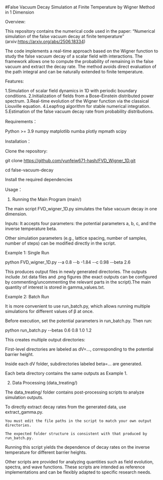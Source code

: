 #False Vacuum Decay Simulation at Finite Temperature by Wigner Method in 1 Dimension

Overview:

This repository contains the numerical code used in the paper: “Numerical simulation of the false vacuum decay at finite temperature” (arxiv:https://arxiv.org/abs/2506.18334)

The code implements a real-time approach based on the Wigner function to study the false vacuum decay of a scalar field with interactions. The framework allows one to compute the probability of remaining in the false vacuum and extract the decay rate. The method avoids direct evaluation of the path integral and can be naturally extended to finite temperature.

Features:

1.Simulation of scalar field dynamics in 1D with periodic boundary conditions.
2.Initialization of fields from a Bose–Einstein distributed power spectrum.
3.Real-time evolution of the Wigner function via the classical Liouville equation.
4.Leapfrog algorithm for stable numerical integration.
5.Estimation of the false vacuum decay rate from probability distributions.

Requirements：

Python >= 3.9
numpy
matplotlib
numba
plotly
mpmath
scipy

Installation：

Clone the repository:

git clone https://github.com/yunfeiw671-hash/FVD_Wigner_1D.git

cd false-vacuum-decay

Install the required dependencies

Usage：

1. Running the Main Program (main/)

The main script FVD_wigner_1D.py simulates the false vacuum decay in one dimension.

   Inputs: It accepts four parameters: the potential parameters a, b, c, and the inverse temperature beta.

   Other simulation parameters (e.g., lattice spacing, number of samples, number of steps) can be modified directly in the script.

Example 1: Single Run

  python FVD_wigner_1D.py --a 0.8 --b -1.84 --c 0.98 --beta 2.6

This produces output files in newly generated directories. The outputs include .txt data files and .png figures (the exact outputs can be configured by commenting/uncommenting the relevant parts in the script).The main quantity of interest is stored in gamma_values.txt.

Example 2: Batch Run

It is more convenient to use run_batch.py, which allows running multiple simulations for different values of β at once.

Before execution, set the potential parameters in run_batch.py. Then run:

  python run_batch.py --betas 0.6 0.8 1.0 1.2

This creates multiple output directories:

   First-level directories are labeled as dV=..., corresponding to the potential barrier height.

   Inside each dV folder, subdirectories labeled beta=... are generated.

   Each beta directory contains the same outputs as Example 1.

2. Data Processing (data_treating/)

The data_treating/ folder contains post-processing scripts to analyze simulation outputs.

 To directly extract decay rates from the generated data, use extract_gamma.py.

    You must edit the file paths in the script to match your own output directories.

    The expected folder structure is consistent with that produced by run_batch.py.

Running this script yields the dependence of decay rates on the inverse temperature for different barrier heights.

Other scripts are provided for analyzing quantities such as field evolution, spectra, and wave functions. These scripts are intended as reference implementations and can be flexibly adapted to specific research needs.













